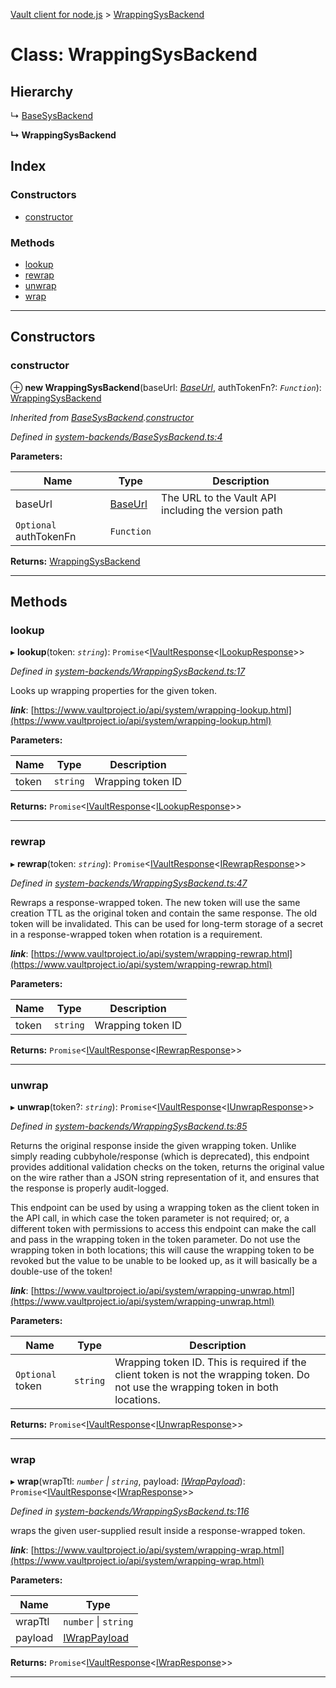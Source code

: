 [Vault client for node.js](../README.md) > [WrappingSysBackend](../classes/wrappingsysbackend.md)

# Class: WrappingSysBackend

## Hierarchy

↳  [BaseSysBackend](basesysbackend.md)

**↳ WrappingSysBackend**

## Index

### Constructors

* [constructor](wrappingsysbackend.md#constructor)

### Methods

* [lookup](wrappingsysbackend.md#lookup)
* [rewrap](wrappingsysbackend.md#rewrap)
* [unwrap](wrappingsysbackend.md#unwrap)
* [wrap](wrappingsysbackend.md#wrap)

---

## Constructors

<a id="constructor"></a>

###  constructor

⊕ **new WrappingSysBackend**(baseUrl: *[BaseUrl](../#baseurl)*, authTokenFn?: *`Function`*): [WrappingSysBackend](wrappingsysbackend.md)

*Inherited from [BaseSysBackend](basesysbackend.md).[constructor](basesysbackend.md#constructor)*

*Defined in [system-backends/BaseSysBackend.ts:4](https://github.com/theogravity/vault-tacular/blob/fa3cc87/src/system-backends/BaseSysBackend.ts#L4)*

**Parameters:**

| Name | Type | Description |
| ------ | ------ | ------ |
| baseUrl | [BaseUrl](../#baseurl) |  The URL to the Vault API including the version path |
| `Optional` authTokenFn | `Function` |

**Returns:** [WrappingSysBackend](wrappingsysbackend.md)

___

## Methods

<a id="lookup"></a>

###  lookup

▸ **lookup**(token: *`string`*): `Promise`<[IVaultResponse](../interfaces/ivaultresponse.md)<[ILookupResponse](../interfaces/iwrappingsysbackend.ilookupresponse.md)>>

*Defined in [system-backends/WrappingSysBackend.ts:17](https://github.com/theogravity/vault-tacular/blob/fa3cc87/src/system-backends/WrappingSysBackend.ts#L17)*

Looks up wrapping properties for the given token.

*__link__*: [https://www.vaultproject.io/api/system/wrapping-lookup.html](https://www.vaultproject.io/api/system/wrapping-lookup.html)

**Parameters:**

| Name | Type | Description |
| ------ | ------ | ------ |
| token | `string` |  Wrapping token ID |

**Returns:** `Promise`<[IVaultResponse](../interfaces/ivaultresponse.md)<[ILookupResponse](../interfaces/iwrappingsysbackend.ilookupresponse.md)>>

___
<a id="rewrap"></a>

###  rewrap

▸ **rewrap**(token: *`string`*): `Promise`<[IVaultResponse](../interfaces/ivaultresponse.md)<[IRewrapResponse](../interfaces/iwrappingsysbackend.irewrapresponse.md)>>

*Defined in [system-backends/WrappingSysBackend.ts:47](https://github.com/theogravity/vault-tacular/blob/fa3cc87/src/system-backends/WrappingSysBackend.ts#L47)*

Rewraps a response-wrapped token. The new token will use the same creation TTL as the original token and contain the same response. The old token will be invalidated. This can be used for long-term storage of a secret in a response-wrapped token when rotation is a requirement.

*__link__*: [https://www.vaultproject.io/api/system/wrapping-rewrap.html](https://www.vaultproject.io/api/system/wrapping-rewrap.html)

**Parameters:**

| Name | Type | Description |
| ------ | ------ | ------ |
| token | `string` |  Wrapping token ID |

**Returns:** `Promise`<[IVaultResponse](../interfaces/ivaultresponse.md)<[IRewrapResponse](../interfaces/iwrappingsysbackend.irewrapresponse.md)>>

___
<a id="unwrap"></a>

###  unwrap

▸ **unwrap**(token?: *`string`*): `Promise`<[IVaultResponse](../interfaces/ivaultresponse.md)<[IUnwrapResponse](../interfaces/iwrappingsysbackend.iunwrapresponse.md)>>

*Defined in [system-backends/WrappingSysBackend.ts:85](https://github.com/theogravity/vault-tacular/blob/fa3cc87/src/system-backends/WrappingSysBackend.ts#L85)*

Returns the original response inside the given wrapping token. Unlike simply reading cubbyhole/response (which is deprecated), this endpoint provides additional validation checks on the token, returns the original value on the wire rather than a JSON string representation of it, and ensures that the response is properly audit-logged.

This endpoint can be used by using a wrapping token as the client token in the API call, in which case the token parameter is not required; or, a different token with permissions to access this endpoint can make the call and pass in the wrapping token in the token parameter. Do not use the wrapping token in both locations; this will cause the wrapping token to be revoked but the value to be unable to be looked up, as it will basically be a double-use of the token!

*__link__*: [https://www.vaultproject.io/api/system/wrapping-unwrap.html](https://www.vaultproject.io/api/system/wrapping-unwrap.html)

**Parameters:**

| Name | Type | Description |
| ------ | ------ | ------ |
| `Optional` token | `string` |  Wrapping token ID. This is required if the client token is not the wrapping token. Do not use the wrapping token in both locations. |

**Returns:** `Promise`<[IVaultResponse](../interfaces/ivaultresponse.md)<[IUnwrapResponse](../interfaces/iwrappingsysbackend.iunwrapresponse.md)>>

___
<a id="wrap"></a>

###  wrap

▸ **wrap**(wrapTtl: *`number` \| `string`*, payload: *[IWrapPayload](../interfaces/iwrappingsysbackend.iwrappayload.md)*): `Promise`<[IVaultResponse](../interfaces/ivaultresponse.md)<[IWrapResponse](../interfaces/iwrappingsysbackend.iwrapresponse.md)>>

*Defined in [system-backends/WrappingSysBackend.ts:116](https://github.com/theogravity/vault-tacular/blob/fa3cc87/src/system-backends/WrappingSysBackend.ts#L116)*

wraps the given user-supplied result inside a response-wrapped token.

*__link__*: [https://www.vaultproject.io/api/system/wrapping-wrap.html](https://www.vaultproject.io/api/system/wrapping-wrap.html)

**Parameters:**

| Name | Type |
| ------ | ------ |
| wrapTtl | `number` \| `string` |
| payload | [IWrapPayload](../interfaces/iwrappingsysbackend.iwrappayload.md) |

**Returns:** `Promise`<[IVaultResponse](../interfaces/ivaultresponse.md)<[IWrapResponse](../interfaces/iwrappingsysbackend.iwrapresponse.md)>>

___

